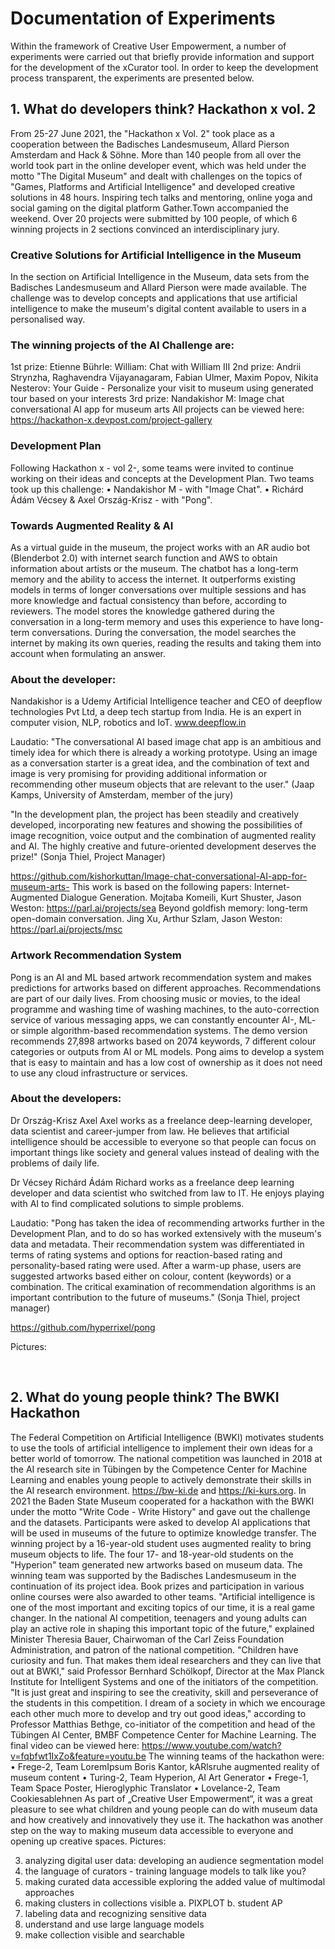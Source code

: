 # Documentation of Experiments 

Within the framework of Creative User Empowerment, a number of experiments were carried out that briefly provide information and support for the development of the xCurator tool. 
In order to keep the development process transparent, the experiments are presented below.

## 1.	What do developers think? Hackathon x vol. 2 
From 25-27 June 2021, the "Hackathon x Vol. 2" took place as a cooperation between the Badisches Landesmuseum, Allard Pierson Amsterdam and Hack & Söhne. More than 140 people from all over the world took part in the online developer event, which was held under the motto "The Digital Museum" and dealt with challenges on the topics of "Games, Platforms and Artificial Intelligence" and developed creative solutions in 48 hours. Inspiring tech talks and mentoring, online yoga and social gaming on the digital platform Gather.Town accompanied the weekend. Over 20 projects were submitted by 100 people, of which 6 winning projects in 2 sections convinced an interdisciplinary jury. 

### Creative Solutions for Artificial Intelligence in the Museum 
In the section on Artificial Intelligence in the Museum, data sets from the Badisches Landesmuseum and Allard Pierson were made available. The challenge was to develop concepts and applications that use artificial intelligence to make the museum's digital content available to users in a personalised way. 

### The winning projects of the AI Challenge are:
1st prize: Etienne Bührle: William: Chat with William III 
2nd prize: Andrii Strynzha, Raghavendra Vijayanagaram, Fabian Ulmer, Maxim Popov, Nikita Nesterov: Your Guide - Personalize your visit to museum using generated tour based on your interests
3rd prize: Nandakishor M: Image chat conversational AI app for museum arts 
All projects can be viewed here: 
https://hackathon-x.devpost.com/project-gallery 

### Development Plan 
Following Hackathon x - vol 2-, some teams were invited to continue working on their ideas and concepts at the Development Plan. Two teams took up this challenge:
•	Nandakishor M - with "Image Chat".
•	Richárd Ádám Vécsey & Axel Ország-Krisz - with "Pong".
### Towards Augmented Reality & AI
As a virtual guide in the museum, the project works with an AR audio bot (Blenderbot 2.0) with internet search function and AWS to obtain information about artists or the museum. The chatbot has a long-term memory and the ability to access the internet. It outperforms existing models in terms of longer conversations over multiple sessions and has more knowledge and factual consistency than before, according to reviewers. The model stores the knowledge gathered during the conversation in a long-term memory and uses this experience to have long-term conversations. During the conversation, the model searches the internet by making its own queries, reading the results and taking them into account when formulating an answer.

### About the developer:
Nandakishor is a Udemy Artificial Intelligence teacher and CEO of deepflow technologies Pvt Ltd, a deep tech startup from India. He is an expert in computer vision, NLP, robotics and IoT. www.deepflow.in 

Laudatio:
"The conversational AI based image chat app is an ambitious and timely idea for which there is already a working prototype. Using an image as a conversation starter is a great idea, and the combination of text and image is very promising for providing additional information or recommending other museum objects that are relevant to the user." (Jaap Kamps, University of Amsterdam, member of the jury)

"In the development plan, the project has been steadily and creatively developed, incorporating new features and showing the possibilities of image recognition, voice output and the combination of augmented reality and AI. The highly creative and future-oriented development deserves the prize!" (Sonja Thiel, Project Manager)

https://github.com/kishorkuttan/Image-chat-conversational-AI-app-for-museum-arts- 
This work is based on the following papers:
Internet-Augmented Dialogue Generation. Mojtaba Komeili, Kurt Shuster, Jason Weston: https://parl.ai/projects/sea 
Beyond goldfish memory: long-term open-domain conversation. Jing Xu, Arthur Szlam, Jason Weston: https://parl.ai/projects/msc
### Artwork Recommendation System 
Pong is an AI and ML based artwork recommendation system and makes predictions for artworks based on different approaches. Recommendations are part of our daily lives. From choosing music or movies, to the ideal programme and washing time of washing machines, to the auto-correction service of various messaging apps, we can constantly encounter AI-, ML- or simple algorithm-based recommendation systems. The demo version recommends 27,898 artworks based on 2074 keywords, 7 different colour categories or outputs from AI or ML models. Pong aims to develop a system that is easy to maintain and has a low cost of ownership as it does not need to use any cloud infrastructure or services.

### About the developers:
Dr Ország-Krisz Axel
Axel works as a freelance deep-learning developer, data scientist and career-jumper from law. He believes that artificial intelligence should be accessible to everyone so that people can focus on important things like society and general values instead of dealing with the problems of daily life.

Dr Vécsey Richárd Ádám
Richard works as a freelance deep learning developer and data scientist who switched from law to IT. He enjoys playing with AI to find complicated solutions to simple problems.

Laudatio:
"Pong has taken the idea of recommending artworks further in the Development Plan, and to do so has worked extensively with the museum's data and metadata. Their recommendation system was differentiated in terms of rating systems and options for reaction-based rating and personality-based rating were used. After a warm-up phase, users are suggested artworks based either on colour, content (keywords) or a combination. The critical examination of recommendation algorithms is an important contribution to the future of museums." (Sonja Thiel, project manager)

https://github.com/hyperrixel/pong 

Pictures: 
  
  
## 2.	What do young people think? The BWKI Hackathon
The Federal Competition on Artificial Intelligence (BWKI) motivates students to use the tools of artificial intelligence to implement their own ideas for a better world of tomorrow. The national competition was launched in 2018 at the AI research site in Tübingen by the Competence Center for Machine Learning and enables young people to actively demonstrate their skills in the AI research environment. https://bw-ki.de and https://ki-kurs.org.
In 2021 the Baden State Museum cooperated for a hackathon with the BWKI under the motto "Write Code - Write History" and gave out the challenge and the datasets. 
Participants were asked to develop AI applications that will be used in museums of the future to optimize knowledge transfer. The winning project by a 16-year-old student uses augmented reality to bring museum objects to life. The four 17- and 18-year-old students on the "Hyperion" team generated new artworks based on museum data. The winning team was supported by the Badisches Landesmuseum in the continuation of its project idea. Book prizes and participation in various online courses were also awarded to other teams.
"Artificial intelligence is one of the most important and exciting topics of our time, it is a real game changer. In the national AI competition, teenagers and young adults can play an active role in shaping this important topic of the future," explained Minister Theresia Bauer, Chairwoman of the Carl Zeiss Foundation Administration, and patron of the national competition. "Children have curiosity and fun. That makes them ideal researchers and they can live that out at BWKI," said Professor Bernhard Schölkopf, Director at the Max Planck Institute for Intelligent Systems and one of the initiators of the competition. "It is just great and inspiring to see the creativity, skill and perseverance of the students in this competition. I dream of a society in which we encourage each other much more to develop and try out good ideas," according to Professor Matthias Bethge, co-initiator of the competition and head of the Tübingen AI Center, BMBF Competence Center for Machine Learning.
The final video can be viewed here: https://www.youtube.com/watch?v=fqbfwt1IxZo&feature=youtu.be 
The winning teams of the hackathon were:  
•	Frege-2, Team LoremIpsum Boris Kantor, kARlsruhe augmented reality of museum content
•	Turing-2, Team Hyperion, AI Art Generator
•	Frege-1, Team Space Poster, Hieroglyphic Translator
•	Lovelance-2, Team Cookiesablehnen
As part of „Creative User Empowerment“, it was a great pleasure to see what children and young people can do with museum data and how creatively and innovatively they use it. The hackathon was another step on the way to making museum data accessible to everyone and opening up creative spaces.
Pictures: 
  


3. analyzing digital user data: developing an audience segmentation model
4. the language of curators - training language models to talk like you? 
5. making curated data accessible exploring the added value of multimodal approaches
6. making clusters in collections visible
a.	PIXPLOT 
b.	student AP 
9. labeling data and recognizing sensitive data 
10. understand and use large language models 
11. make collection visible and searchable 

